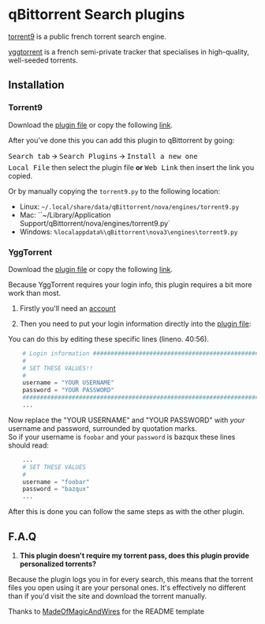 qBittorrent Search plugins
==========================

[torrent9](https://wvw.torrent9.uno) is a public french torrent search engine.

[yggtorrent](https://yggtorrent.ch) is a french semi-private tracker that specialises in high-quality,
well-seeded torrents.

Installation
------------
### Torrent9

Download the [plugin file](torrent9.py) or copy the
following [link](https://raw.githubusercontent.com/CravateRouge/qBittorrentSearchPlugins/master/torrent9.py).

After you've done this you can add this plugin to qBittorrent by going:

<kbd>Search tab</kbd> 🡪 <kbd>Search Plugins</kbd> 🡪 <kbd>Install a new one</kbd>  
<kbd>Local File</kbd> then select the plugin file
 **or**
<kbd>Web Link</kbd> then insert the link you copied.

Or by manually copying the `torrent9.py` to the following location:
  * Linux: `~/.local/share/data/qBittorrent/nova/engines/torrent9.py`
  * Mac: ``~/Library/Application Support/qBittorrent/nova/engines/torrent9.py`
  * Windows: `%localappdata%\qBittorrent\nova3\engines\torrent9.py`
  
### YggTorrent

Download the [plugin file](yggtorrent.py) or copy the
following [link](https://raw.githubusercontent.com/CravateRouge/qBittorrentSearchPlugins/master/yggtorrent.py).

Because YggTorrent requires your login info, this plugin requires a bit more work than most.

1. Firstly you'll need an [account](https://yggtorrent.ch/user/register)

2. Then you need to put your login information directly into the [plugin file](yggtorrent.py):

You can do this by editing these specific lines (lineno. 40:56).
```python
    # Login information ######################################################
    #
    # SET THESE VALUES!!
    #
    username = "YOUR USERNAME"
    password = "YOUR PASSWORD"
    ##########################################################################
    ...
```
Now replace the "YOUR USERNAME" and "YOUR PASSWORD" with *your* username and password, surrounded by quotation marks.  
So if your username is `foobar` and your `password` is bazqux these lines should read:
```python
    ...
    # SET THESE VALUES
    #
    username = "foobar"
    password = "bazqux"
    ...
```
After this is done you can follow the same steps as with the other plugin.

F.A.Q
-----

1. **This plugin doesn't require my torrent pass, does this plugin provide personalized torrents?**

  Because the plugin logs you in for every search, this means that the torrent files you open using it are your
  personal ones. It's effectively no different than if you'd visit the site and download the torrent manually.



Thanks to [MadeOfMagicAndWires](https://github.com/MadeOfMagicAndWires) for the README template
